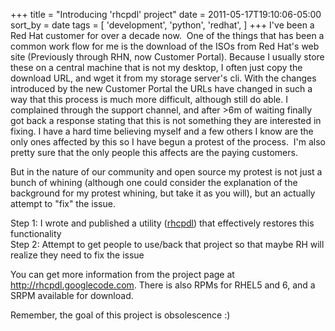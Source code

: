 +++
title = "Introducing 'rhcpdl' project"
date = 2011-05-17T19:10:06-05:00
sort_by = date
tags = [
  'development',
  'python',
  'redhat',
]
+++
I've been a Red Hat customer for over a decade now.  One of the things that has been a common work flow for me is the download of the ISOs from Red Hat's web site (Previously through RHN, now Customer Portal). Because I usually store these on a central machine that is not my desktop, I often just copy the download URL, and wget it from my storage server's cli. With the changes introduced by the new Customer Portal the URLs have changed in such a way that this process is much more difficult, although still do able. I complained through the support channel, and after >6m of waiting finally got back a response stating that this is not something they are interested in fixing. I have a hard time believing myself and a few others I know are the only ones affected by this so I have begun a protest of the process.  I'm also pretty sure that the only people this affects are the paying customers.

But in the nature of our community and open source my protest is not just a bunch of whining (although one could consider the explanation of the background for my protest whining, but take it as you will), but an actually attempt to "fix" the issue.

Step 1: I wrote and published a utility (<a rel="external" href="http://rhcpdl.googlecode.com/" target="_blank">rhcpdl</a>) that effectively restores this functionality  
Step 2: Attempt to get people to use/back that project so that maybe RH will realize they need to fix the issue

You can get more information from the project page at <a rel="external" href="http://rhcpdl.googlecode.com/" target="_blank">http://rhcpdl.googlecode.com</a>. There is also RPMs for RHEL5 and 6, and a SRPM available for download.

Remember, the goal of this project is obsolescence :)
